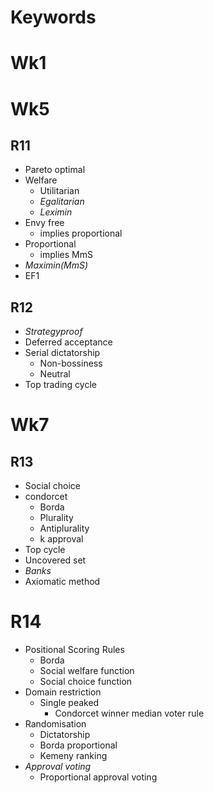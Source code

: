 # Keywords

# Wk1

# Wk5

## R11

+ Pareto optimal
+ Welfare
  + Utilitarian
  + *Egalitarian*
  + *Leximin*
+ Envy free
  + implies proportional
+ Proportional
  + implies MmS
+ *Maximin(MmS)*
+ EF1

## R12

+ *Strategyproof*
+ Deferred acceptance
+ Serial dictatorship
  + Non-bossiness
  + Neutral
+ Top trading cycle

# Wk7

## R13

+ Social choice 
+ condorcet 
  + Borda
  + Plurality
  + Antiplurality
  + k approval
+ Top cycle
+ Uncovered set
+ *Banks*
+ Axiomatic method

# R14

+ Positional Scoring Rules 
  + Borda
  + Social welfare function
  + Social choice function
+ Domain restriction
  + Single peaked
    + Condorcet winner median voter rule
+ Randomisation
  + Dictatorship
  + Borda proportional
  + Kemeny ranking
+ *Approval voting*
  + Proportional approval voting


